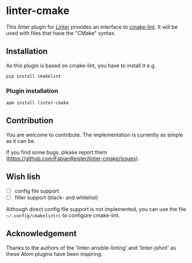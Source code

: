 # linter-cmake

This linter plugin for [Linter](https://github.com/AtomLinter/Linter) provides
an interface to [cmake-lint](https://github.com/richq/cmake-lint). It will be used
with files that have the "CMake" syntax.

## Installation

As this plugin is based on cmake-lint, you have to install it e.g.

    pip install cmakelint

### Plugin installation

```ShellSession
apm install linter-cmake
```

## Contribution

You are welcome to contribute. The implementation is currently as simple as it can be.



If you find some bugs, please report them (https://github.com/FabianReister/linter-cmake/issues).

## Wish lish

 - [ ] config file support
 - [ ] filter support (black- and whitelist)

Although direct config file support is not implemented, you can use the file `~/.config/cmakelintrc` to configure cmake-lint.

## Acknowledgement

Thanks to the authors of the 'linter-ansible-linting' and 'linter-jshint' as these Atom plugins have been inspiring.
